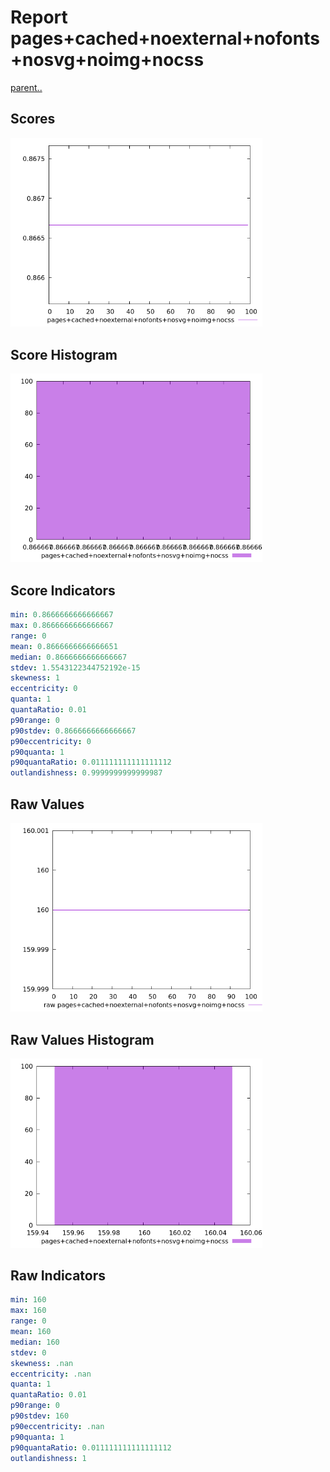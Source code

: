 # Report pages+cached+noexternal+nofonts+nosvg+noimg+nocss

[parent..](./..)  


## Scores

![score](./score.png)  

## Score Histogram

![hist](./hist.png)  

## Score Indicators

```yaml
min: 0.8666666666666667
max: 0.8666666666666667
range: 0
mean: 0.8666666666666651
median: 0.8666666666666667
stdev: 1.5543122344752192e-15
skewness: 1
eccentricity: 0
quanta: 1
quantaRatio: 0.01
p90range: 0
p90stdev: 0.8666666666666667
p90eccentricity: 0
p90quanta: 1
p90quantaRatio: 0.011111111111111112
outlandishness: 0.9999999999999987

```

## Raw Values

![raw](./raw.png)  

## Raw Values Histogram

![raw hist](./raw_hist.png)  

## Raw Indicators

```yaml
min: 160
max: 160
range: 0
mean: 160
median: 160
stdev: 0
skewness: .nan
eccentricity: .nan
quanta: 1
quantaRatio: 0.01
p90range: 0
p90stdev: 160
p90eccentricity: .nan
p90quanta: 1
p90quantaRatio: 0.011111111111111112
outlandishness: 1

```

<style>
  img {
    max-width: 80%;
  }
</style>
      
